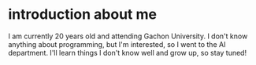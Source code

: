 # introduction about me
I am currently 20 years old and attending Gachon University.
I don't know anything about programming, but I'm interested, so I went to the AI department.
I'll learn things I don't know well and grow up, so stay tuned!
